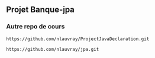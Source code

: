 ## Projet Banque-jpa 

### Autre repo de cours 

`https://github.com/nlauvray/ProjectJavaDeclaration.git`

`https://github.com/nlauvray/jpa.git`
